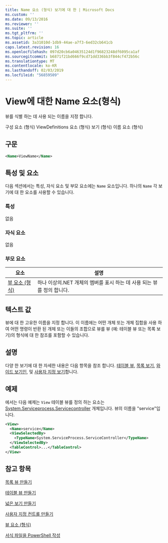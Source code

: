 ```yaml
---
title: Name 요소 (형식) 보기에 대 한 | Microsoft Docs
ms.custom: ''
ms.date: 09/13/2016
ms.reviewer: ''
ms.suite: ''
ms.tgt_pltfrm: ''
ms.topic: article
ms.assetid: 3a31010d-1db9-44ae-a7f3-6ed32cb641cb
caps.latest.revision: 16
ms.openlocfilehash: 097d20cb6a04635124d1f96823248df6095ca1af
ms.sourcegitcommit: b6871f21bd666f9cd71dd336bb3f844cf472b56c
ms.translationtype: MT
ms.contentlocale: ko-KR
ms.lasthandoff: 02/03/2019
ms.locfileid: "56859509"
---
```

# <a name="name-element-for-view-format"></a>View에 대한 Name 요소(형식)

뷰를 식별 하는 데 사용 되는 이름을 지정 합니다.

구성 요소 (형식) ViewDefinitions 요소 (형식) 보기 (형식) 이름 요소 (형식)

## <a name="syntax"></a>구문

```xml
<Name>ViewName</Name>
```

## <a name="attributes-and-elements"></a>특성 및 요소

다음 섹션에서는 특성, 자식 요소 및 부모 요소에는 `Name` 요소입니다. 하나의 `Name` 각 보기에 대 한 요소를 사용할 수 있습니다.

### <a name="attributes"></a>특성

없음

### <a name="child-elements"></a>자식 요소

없음

### <a name="parent-elements"></a>부모 요소

|요소|설명|
|-------------|-----------------|
|[뷰 요소 (형식)](./view-element-format.md)|하나 이상의.NET 개체의 멤버를 표시 하는 데 사용 되는 뷰를 정의 합니다.|

## <a name="text-value"></a>텍스트 값

뷰에 대 한 고유한 이름을 지정 합니다. 이 이름에는 어떤 개체 또는 개체 집합을 사용 하 여 어떤 명령이 반환 된 개체 또는 이들의 조합으로 뷰를 뷰 (예: 테이블 뷰 또는 목록 보기)의 형식에 대 한 참조를 포함할 수 있습니다.

## <a name="remarks"></a>설명

다양 한 보기에 대 한 자세한 내용은 다음 항목을 참조 합니다. [테이블 뷰](./creating-a-table-view.md), [목록 보기](./creating-a-list-view.md), [와이드 보기인](./creating-a-wide-view.md), 및 [사용자 지정 보기](./creating-custom-controls.md)합니다.

## <a name="example"></a>예제

에서는 다음 예제는 `View` 테이블 뷰를 정의 하는 요소는 [System.Serviceprocess.Servicecontroller](/dotnet/api/System.ServiceProcess.ServiceController) 개체입니다. 뷰의 이름을 "service"입니다.

```xml
<View>
  <Name>service</Name>
  <ViewSelectedBy>
    <TypeName>System.ServiceProcess.ServiceController</TypeName>
  </ViewSelectedBy>
  <TableControl>...</TableControl>
</View>

```

## <a name="see-also"></a>참고 항목

[목록 뷰 만들기](./creating-a-list-view.md)

[테이블 뷰 만들기](./creating-a-table-view.md)

[넓은 보기 만들기](./creating-a-wide-view.md)

[사용자 지정 컨트롤 만들기](./creating-custom-controls.md)

[뷰 요소 (형식)](./view-element-format.md)

[서식 파일을 PowerShell 작성](./writing-a-powershell-formatting-file.md)
